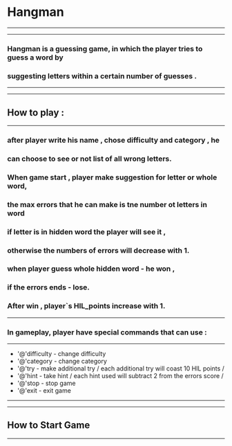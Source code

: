 # Hangman
***
***
### Hangman is a guessing game, in which the player tries to guess a word by
### suggesting letters within a certain number of guesses .
***
***
## How to play :
***
### after player write his name , chose difficulty and category , he
### can choose to see or not list of all wrong letters.
### When game start , player make suggestion for letter or whole word,
### the max errors that he can make is tne number ot letters in word
### if letter is in hidden word the player will see it ,
### otherwise the numbers of errors will decrease with 1.
### when player guess whole hidden word  - he won ,
### if the errors ends  -  lose.
### After win , player`s HIL_points increase with 1.
***
### In gameplay, player have special commands that can use :
***
- '@'difficulty - change difficulty 
- '@'category - change category
- '@'try -  make additional try / each additional try will coast 10 HIL points /
- '@'hint - take hint / each hint used will subtract 2 from the errors score /
- '@'stop - stop game
- '@'exit - exit game
***
***
## How to Start Game
***



